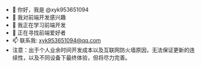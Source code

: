 - 👋 你好，我是 @xyk953651094
- 👀 我对前端开发感兴趣
- 🌱 我正在学习前端开发
- 💞️ 正在寻找前端爱好者
- 📫 联系我: xyk953651094@qq.com
- 注意：出于个人业余时间开发成本以及互联网防火墙原因，无法保证更新的连续性，以及不同设备下最终体验，但将尽力完善。

<!---
XYK953651094/XYK953651094 is a ✨ special ✨ repository because its `README.md` (this file) appears on your GitHub profile.
You can click the Preview link to take a look at your changes.
--->

